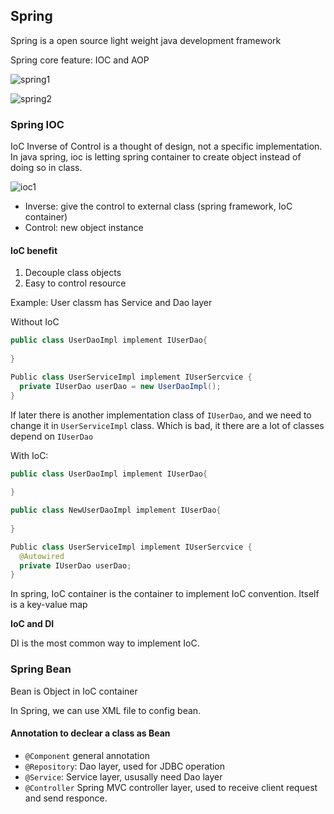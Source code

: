 ## Spring

Spring is a open source light weight java development framework

Spring core feature: IOC and AOP

![spring1](/Users/jackpu/Desktop/work/javaguide/pictures/spring1.png)

![spring2](/Users/jackpu/Desktop/work/javaguide/pictures/spring2.png)



### Spring IOC

IoC Inverse of Control is a thought of design, not a specific implementation. In java spring, ioc is letting spring container to create object instead of doing so in class.

![ioc1](/Users/jackpu/Desktop/work/javaguide/pictures/ioc1.png)

* Inverse: give the control to external class (spring framework, IoC container)
* Control: new object instance



#### IoC benefit

1. Decouple class objects
2. Easy to control resource

Example: User classm has Service and Dao layer

Without IoC

```java
public class UserDaoImpl implement IUserDao{
  
}
```

```java
Public class UserServiceImpl implement IUserSercvice {
  private IUserDao userDao = new UserDaoImpl();
}
```

If later there is another implementation class of `IUserDao`, and we need to change it in `UserServiceImpl` class. Which is bad, it there are a lot of classes depend on `IUserDao`



With IoC:

```java
public class UserDaoImpl implement IUserDao{
  
}
```

```java
public class NewUserDaoImpl implement IUserDao{
  
}
```

```java
Public class UserServiceImpl implement IUserSercvice {
  @Autowired
  private IUserDao userDao;
}
```



In spring, IoC container is the container to implement IoC convention. Itself is a key-value map



**IoC and DI**

DI is the most common way to implement IoC.



### Spring Bean

Bean is Object in IoC container

In Spring, we can use XML file to config bean.



#### Annotation to declear a class as Bean

* `@Component` general annotation
* `@Repository`: Dao layer, used for JDBC operation
* `@Service`: Service layer, ususally need Dao layer
* `@Controller` Spring MVC controller layer, used to receive client request and send responce.